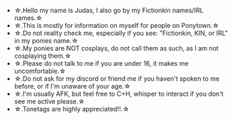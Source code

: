 - ☆.Hello my name is Judas, I also go by my Fictionkin names/IRL names.☆
- ☆.This is mostly for information on myself for people on Ponytown.☆
- ☆.Do not reality check me, especially if you see: "Fictionkin, KIN, or IRL" in my ponies name.☆
- ☆.My ponies are NOT cosplays, do not call them as such, as I am not cosplaying them.☆
- ☆.Please do not talk to me if you are under 16, it makes me uncomfortable.☆
- ☆.Do not ask for my discord or friend me if you haven't spoken to me before, or if I'm unaware of your age.☆
- ☆.I'm usually AFK, but feel free to C+H, whisper to interact if you don't see me active please.☆
- ☆.Tonetags are highly appreciated!!.☆
<!---
MisterAbyss/MisterAbyss is a ✨ special ✨ repository because its `README.md` (this file) appears on your GitHub profile.
You can click the Preview link to take a look at your changes.
--->
